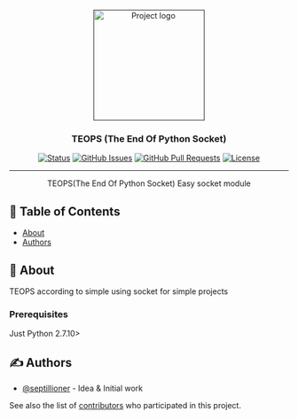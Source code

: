 <p align="center">
  <a href="" rel="noopener">
 <img width=200px src="https://i.imgur.com/lJTH6pw.png" alt="Project logo"></a>
</p>

<h3 align="center">TEOPS (The End Of Python Socket)</h3>

<div align="center">

[![Status](https://img.shields.io/badge/status-active-success.svg)](https://github.com/Septillioner/TEOPS)
[![GitHub Issues](https://img.shields.io/github/issues/septillioner/TEOPS.svg)](https://github.com/Septillioner/TEOPS/issues)
[![GitHub Pull Requests](https://img.shields.io/github/issues-pr/septillioner/TEOPS.svg)](https://github.com/Septillioner/TEOPS/pulls)
[![License](https://img.shields.io/badge/license-MIT-blue.svg)](/LICENSE)

</div>

---

<p align="center"> TEOPS(The End Of Python Socket) Easy socket module
    <br> 
</p>

## 📝 Table of Contents

- [About](#about)
- [Authors](#authors)

## 🧐 About <a name = "about"></a>

TEOPS according to simple using socket for simple projects 


### Prerequisites

Just Python 2.7.10>

<!--

- [Getting Started](#getting_started)
- [Deployment](#deployment)
- [Usage](#usage)
- [Built Using](#built_using)
- [TODO](../TODO.md)
- [Contributing](../CONTRIBUTING.md)
## 🏁 Getting Started <a name = "getting_started"></a>

These instructions will get you a copy of the project up and running on your local machine for development and testing purposes. See [deployment](#deployment) for notes on how to deploy the project on a live system.
### Installing

A step by step series of examples that tell you how to get a development env running.

Say what the step will be

```
Give the example
```

And repeat

```
until finished
```

End with an example of getting some data out of the system or using it for a little demo.

## 🔧 Running the tests <a name = "tests"></a>

Explain how to run the automated tests for this system.

### Break down into end to end tests

Explain what these tests test and why

```
Give an example
```

### And coding style tests

Explain what these tests test and why

```
Give an example
```

## 🎈 Usage <a name="usage"></a>

Add notes about how to use the system.

## 🚀 Deployment <a name = "deployment"></a>

Add additional notes about how to deploy this on a live system.

-->


## ✍️ Authors <a name = "authors"></a>

- [@septillioner](https://github.com/septillioner) - Idea & Initial work

See also the list of [contributors](https://github.com/septillioner/teops/contributors) who participated in this project.
